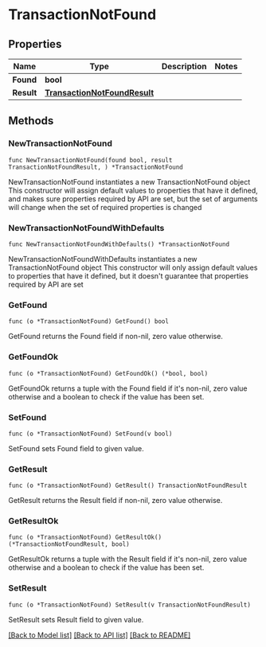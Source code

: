 # TransactionNotFound

## Properties

Name | Type | Description | Notes
------------ | ------------- | ------------- | -------------
**Found** | **bool** |  | 
**Result** | [**TransactionNotFoundResult**](TransactionNotFoundResult.md) |  | 

## Methods

### NewTransactionNotFound

`func NewTransactionNotFound(found bool, result TransactionNotFoundResult, ) *TransactionNotFound`

NewTransactionNotFound instantiates a new TransactionNotFound object
This constructor will assign default values to properties that have it defined,
and makes sure properties required by API are set, but the set of arguments
will change when the set of required properties is changed

### NewTransactionNotFoundWithDefaults

`func NewTransactionNotFoundWithDefaults() *TransactionNotFound`

NewTransactionNotFoundWithDefaults instantiates a new TransactionNotFound object
This constructor will only assign default values to properties that have it defined,
but it doesn't guarantee that properties required by API are set

### GetFound

`func (o *TransactionNotFound) GetFound() bool`

GetFound returns the Found field if non-nil, zero value otherwise.

### GetFoundOk

`func (o *TransactionNotFound) GetFoundOk() (*bool, bool)`

GetFoundOk returns a tuple with the Found field if it's non-nil, zero value otherwise
and a boolean to check if the value has been set.

### SetFound

`func (o *TransactionNotFound) SetFound(v bool)`

SetFound sets Found field to given value.


### GetResult

`func (o *TransactionNotFound) GetResult() TransactionNotFoundResult`

GetResult returns the Result field if non-nil, zero value otherwise.

### GetResultOk

`func (o *TransactionNotFound) GetResultOk() (*TransactionNotFoundResult, bool)`

GetResultOk returns a tuple with the Result field if it's non-nil, zero value otherwise
and a boolean to check if the value has been set.

### SetResult

`func (o *TransactionNotFound) SetResult(v TransactionNotFoundResult)`

SetResult sets Result field to given value.



[[Back to Model list]](../README.md#documentation-for-models) [[Back to API list]](../README.md#documentation-for-api-endpoints) [[Back to README]](../README.md)


